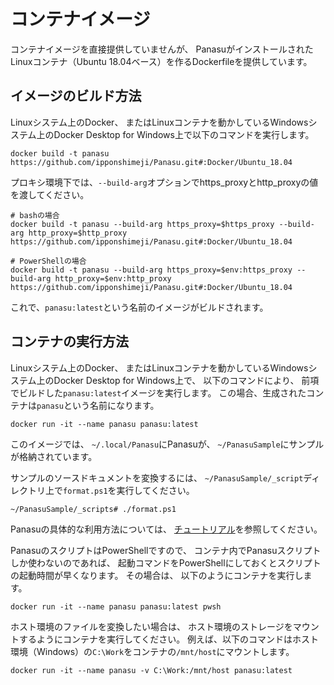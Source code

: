 # コンテナイメージ

コンテナイメージを直接提供していませんが、
PanasuがインストールされたLinuxコンテナ（Ubuntu 18.04ベース）を作るDockerfileを提供しています。

## イメージのビルド方法

Linuxシステム上のDocker、
またはLinuxコンテナを動かしているWindowsシステム上のDocker Desktop for Windows上で以下のコマンドを実行します。

```shell
docker build -t panasu https://github.com/ipponshimeji/Panasu.git#:Docker/Ubuntu_18.04
```

プロキシ環境下では、`--build-arg`オプションでhttps_proxyとhttp_proxyの値を渡してください。

```shell
# bashの場合
docker build -t panasu --build-arg https_proxy=$https_proxy --build-arg http_proxy=$http_proxy https://github.com/ipponshimeji/Panasu.git#:Docker/Ubuntu_18.04

# PowerShellの場合
docker build -t panasu --build-arg https_proxy=$env:https_proxy --build-arg http_proxy=$env:http_proxy https://github.com/ipponshimeji/Panasu.git#:Docker/Ubuntu_18.04
```

これで、`panasu:latest`という名前のイメージがビルドされます。


## コンテナの実行方法

Linuxシステム上のDocker、
またはLinuxコンテナを動かしているWindowsシステム上のDocker Desktop for Windows上で、
以下のコマンドにより、
前項でビルドした`panasu:latest`イメージを実行します。
この場合、生成されたコンテナは`panasu`という名前になります。

```shell
docker run -it --name panasu panasu:latest
```

このイメージでは、
`~/.local/Panasu`にPanasuが、
`~/PanasuSample`にサンプルが格納されています。

サンプルのソースドキュメントを変換するには、
`~/PanasuSample/_script`ディレクトリ上で`format.ps1`を実行してください。

```shell
~/PanasuSample/_scripts# ./format.ps1
```

Panasuの具体的な利用方法については、
[チュートリアル](Tutorial.ja.md)を参照してください。

PanasuのスクリプトはPowerShellですので、
コンテナ内でPanasuスクリプトしか使わないのであれば、
起動コマンドをPowerShellにしておくとスクリプトの起動時間が早くなります。
その場合は、
以下のようにコンテナを実行します。

```shell
docker run -it --name panasu panasu:latest pwsh
```

ホスト環境のファイルを変換したい場合は、
ホスト環境のストレージをマウントするようにコンテナを実行してください。
例えば、以下のコマンドはホスト環境（Windows）の`C:\Work`をコンテナの`/mnt/host`にマウントします。

```shell
docker run -it --name panasu -v C:\Work:/mnt/host panasu:latest
```
